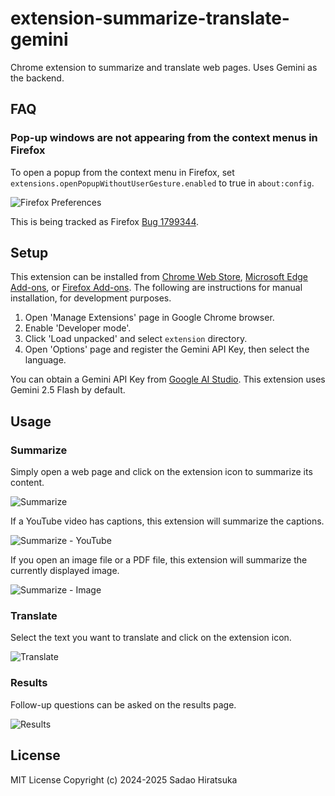 # extension-summarize-translate-gemini

Chrome extension to summarize and translate web pages. Uses Gemini as the backend.

## FAQ

### Pop-up windows are not appearing from the context menus in Firefox

To open a popup from the context menu in Firefox, set `extensions.openPopupWithoutUserGesture.enabled` to true in `about:config`.

![Firefox Preferences](img/firefox_preferences.png)

This is being tracked as Firefox [Bug 1799344](https://bugzilla.mozilla.org/show_bug.cgi?id=1799344).

## Setup

This extension can be installed from [Chrome Web Store](https://chromewebstore.google.com/detail/hmdcbbbdmfapkpdaganadiihfmdnpngi), [Microsoft Edge Add-ons](https://microsoftedge.microsoft.com/addons/detail/ljmmilamifhanifgbfliknbicfjllheb), or [Firefox Add-ons](https://addons.mozilla.org/firefox/addon/summarize-translate-gemini/).
The following are instructions for manual installation, for development purposes.

1. Open 'Manage Extensions' page in Google Chrome browser.
2. Enable 'Developer mode'.
3. Click 'Load unpacked' and select `extension` directory.
4. Open 'Options' page and register the Gemini API Key, then select the language.

You can obtain a Gemini API Key from [Google AI Studio](https://aistudio.google.com).
This extension uses Gemini 2.5 Flash by default.

## Usage

### Summarize

Simply open a web page and click on the extension icon to summarize its content.

![Summarize](img/screenshot_summarize.png)

If a YouTube video has captions, this extension will summarize the captions.

![Summarize - YouTube](img/screenshot_youtube.png)

If you open an image file or a PDF file, this extension will summarize the currently displayed image.

![Summarize - Image](img/screenshot_image.png)

### Translate

Select the text you want to translate and click on the extension icon.

![Translate](img/screenshot_translate.png)

### Results

Follow-up questions can be asked on the results page.

![Results](img/screenshot_results.png)

## License

MIT License
Copyright (c) 2024-2025 Sadao Hiratsuka
